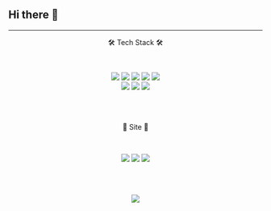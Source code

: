  ## Hi there 👋


 ---


<p align="center">
🛠 Tech Stack 🛠
</p>
<br/>
 
<p align="center">
<img src="https://img.shields.io/badge/Java-inactive?style=flat-square&logo=Java&logoColor=white"/>
<img src="https://img.shields.io/badge/JavaScript-yellow?style=flat-square&logo=JavaScript&logoColor=white"/>
<img src="https://img.shields.io/badge/CSS-blue?style=flat-square&logo=CSS3&logoColor=white"/>
<img src="https://img.shields.io/badge/spring-success?style=flat-square&logo=Spring&logoColor=white"/>
<img src="https://img.shields.io/badge/MySQL-9cf?style=flat-square&logo=MySQL&logoColor=white"/><br/>
<img src="https://img.shields.io/badge/Oracle-red?style=flat-square&logo=Oracle&logoColor=white"/>
<img src="https://img.shields.io/badge/Hibernate-blueviolet?style=flat-square&logo=Hibernate&logoColor=white"/>
<img src="https://img.shields.io/badge/TypeScript-important?style=flat-square&logo=TypeScript&logoColor=white"/>
</p>

<br/><br/>

<p align="center">
🤔 Site 🤔
</p>
<br/>
<p align="center">
 <a href="https://github.com/Hotsse"><img src="https://img.shields.io/badge/Git-black?style=flat-square&logo=Git&logoColor=white&link=https://github.com/Hotsse"/></a>
 <a href="https://hotsse.github.io"><img src="https://img.shields.io/badge/Blog-brightgreen?style=flat-square&logo=Bloglovin&logoColor=white&link=https://hotsse.github.io"/></a>
 <a href="dkdlrja@gmail.com"><img src="https://img.shields.io/badge/Gmail-d14836?style=flat-square&logo=Gmail&logoColor=white&link=dkdlrja@gmail.com"/></a> 
</p>

<br/><br/>

<p align="center">
<img src="https://github-readme-stats.vercel.app/api?username=Hotsse&theme=tokyonight"/>
</p>
